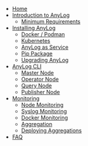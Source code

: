 * [Home](README.md)
* [Introduction to AnyLog](intro_to_anylog.md)
  * [Minimum Requirements](prerequisite.md)
* [Installing AnyLog](quick_start.md)
  * [Docker / Podman](deployments/docker_podman.md)
  * [Kubernetes](deployments/kubernetes.md) 
  * [AnyLog as Service](deployments/AnyLog_as_Service.md)
  * [Pip Package](deployments/Anylog_as_Pip_pkg.md)
  * [Upgrading AnyLog](deployments/upgrade_anylog.md)
* [AnyLog CLI](CLI.md)
  * [Master Node](nodes/master.md)
  * [Operator Node](nodes/operator.md) 
  * [Query Node](nodes/query.md) 
  * [Publisher Node](nodes/publisher.md) 
* [Monitoring](monitoring/monitoring.md)
  * [Node Monitoring]()
  * [Syslog Monitoring]()
  * [Docker Monitoring]()
  * [Aggregation](monitoring/aggregations.md)
  * [Deploying Aggregations](monitoring/deploy_aggregations.md)
* [FAQ](FAQ.md)


<!-- Social Links -->
<div class="sidebar-social">
  <a href="https://medium.com/anylog-network" target="_blank"><i class="fab fa-medium"></i></a>
  <a href="https://youtube.com/@AnyLog-Network" target="_blank"><i class="fab fa-youtube"></i></a>
  <a href="https://x.com/AnyLogNetwork" target="_blank"><i class="fab fa-twitter"></i></a>
  <a href="https://join.slack.com/t/edgelake/shared_invite/zt-37zgw1gwx-9qpkSIRmG_~Dz7aBz8GRLg" target="_blank"><i class="fab fa-slack"></i></a>
  <a href="https://www.anylog.network/success-stories"><i class="fas fa-file-alt"></i></a>
</div>
